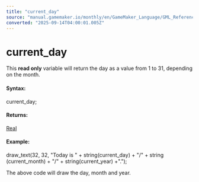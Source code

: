 ```yaml
---
title: "current_day"
source: "manual.gamemaker.io/monthly/en/GameMaker_Language/GML_Reference/Maths_And_Numbers/Date_And_Time/current_day.htm"
converted: "2025-09-14T04:00:01.005Z"
---
```


# current\_day

This **read only** variable will return the day as a value from 1 to 31, depending on the month.

#### Syntax:

current\_day;

#### Returns:

[Real](../../../GML_Overview/Data_Types.md)

#### Example:

draw\_text(32, 32, "Today is " + string(current\_day) + "/" + string (current\_month) + "/" + string(current\_year) +".");

The above code will draw the day, month and year.